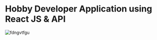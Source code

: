 # Hobby Developer Application using React JS & API

![fdngvtfgu](https://github.com/parimala2206/Hobby-Developer/assets/112744414/ed5ac362-630c-4a92-8dfe-2fd69c17bdd6)



